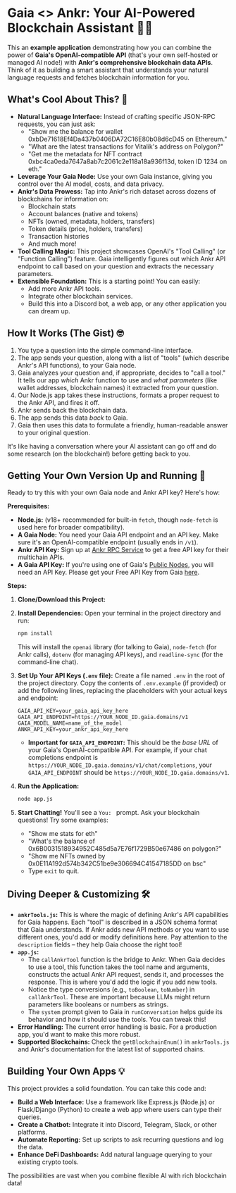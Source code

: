 # Gaia <> Ankr: Your AI-Powered Blockchain Assistant 🤖🔗

This an **example application** demonstrating how you can combine the power of **Gaia's OpenAI-compatible API** (that's your own self-hosted or managed AI node!) with **Ankr's comprehensive blockchain data APIs**. Think of it as building a smart assistant that understands your natural language requests and fetches blockchain information for you.

## What's Cool About This? 🤩

*   **Natural Language Interface:** Instead of crafting specific JSON-RPC requests, you can just ask:
    *   "Show me the balance for wallet 0xbDe71618Ef4Da437b0406DA72C16E80b08d6cD45 on Ethereum."
    *   "What are the latest transactions for Vitalik's address on Polygon?"
    *   "Get me the metadata for NFT contract 0xbc4ca0eda7647a8ab7c2061c2e118a18a936f13d, token ID 1234 on eth."
*   **Leverage Your Gaia Node:** Use your own Gaia instance, giving you control over the AI model, costs, and data privacy.
*   **Ankr's Data Prowess:** Tap into Ankr's rich dataset across dozens of blockchains for information on:
    *   Blockchain stats
    *   Account balances (native and tokens)
    *   NFTs (owned, metadata, holders, transfers)
    *   Token details (price, holders, transfers)
    *   Transaction histories
    *   And much more!
*   **Tool Calling Magic:** This project showcases OpenAI's "Tool Calling" (or "Function Calling") feature. Gaia intelligently figures out which Ankr API endpoint to call based on your question and extracts the necessary parameters.
*   **Extensible Foundation:** This is a starting point! You can easily:
    *   Add more Ankr API tools.
    *   Integrate other blockchain services.
    *   Build this into a Discord bot, a web app, or any other application you can dream up.

## How It Works (The Gist) 🤓

1.  You type a question into the simple command-line interface.
2.  The app sends your question, along with a list of "tools" (which describe Ankr's API functions), to your Gaia node.
3.  Gaia analyzes your question and, if appropriate, decides to "call a tool." It tells our app *which* Ankr function to use and *what parameters* (like wallet addresses, blockchain names) it extracted from your question.
4.  Our Node.js app takes these instructions, formats a proper request to the Ankr API, and fires it off.
5.  Ankr sends back the blockchain data.
6.  The app sends this data *back* to Gaia.
7.  Gaia then uses this data to formulate a friendly, human-readable answer to your original question.

It's like having a conversation where your AI assistant can go off and do some research (on the blockchain!) before getting back to you.

## Getting Your Own Version Up and Running 🚀

Ready to try this with your own Gaia node and Ankr API key? Here's how:

**Prerequisites:**

*   **Node.js:** (v18+ recommended for built-in `fetch`, though `node-fetch` is used here for broader compatibility).
*   **A Gaia Node:** You need your Gaia API endpoint and an API key. Make sure it's an OpenAI-compatible endpoint (usually ends in `/v1`).
*   **Ankr API Key:** Sign up at [Ankr RPC Service](https://www.ankr.com/rpc/?utm_referral=uLW8gqj8P6) to get a free API key for their multichain APIs.
*   **A Gaia API Key:** If you're using one of Gaia's [Public Nodes](https://docs.gaianet.ai/nodes/), you will need an API Key. Please get your Free API Key from Gaia [here](https://docs.gaianet.ai/getting-started/authentication).

**Steps:**

1.  **Clone/Download this Project:**
2.  **Install Dependencies:**
    Open your terminal in the project directory and run:
    ```bash
    npm install
    ```
    This will install the `openai` library (for talking to Gaia), `node-fetch` (for Ankr calls), `dotenv` (for managing API keys), and `readline-sync` (for the command-line chat).

3.  **Set Up Your API Keys (`.env` file):**
    Create a file named `.env` in the root of the project directory. Copy the contents of `.env.example` (if provided) or add the following lines, replacing the placeholders with your actual keys and endpoint:

    ```env
    GAIA_API_KEY=your_gaia_api_key_here
    GAIA_API_ENDPOINT=https://YOUR_NODE_ID.gaia.domains/v1
    GAIA_MODEL_NAME=name_of_the_model
    ANKR_API_KEY=your_ankr_api_key_here
    ```
    *   **Important for `GAIA_API_ENDPOINT`:** This should be the *base URL* of your Gaia's OpenAI-compatible API. For example, if your chat completions endpoint is `https://YOUR_NODE_ID.gaia.domains/v1/chat/completions`, your `GAIA_API_ENDPOINT` should be `https://YOUR_NODE_ID.gaia.domains/v1`.

4.  **Run the Application:**
    ```bash
    node app.js
    ```

5.  **Start Chatting!**
    You'll see a `You: ` prompt. Ask your blockchain questions! Try some examples:
    *   "Show me stats for eth"
    *   "What's the balance of 0x6B0031518934952C485d5a7E76f1729B50e67486 on polygon?"
    *   "Show me NFTs owned by 0x0E11A192d574b342C51be9e306694C41547185DD on bsc"
    *   Type `exit` to quit.

## Diving Deeper & Customizing 🛠️

*   **`ankrTools.js`:** This is where the magic of defining Ankr's API capabilities for Gaia happens. Each "tool" is described in a JSON schema format that Gaia understands. If Ankr adds new API methods or you want to use different ones, you'd add or modify definitions here. Pay attention to the `description` fields – they help Gaia choose the right tool!
*   **`app.js`:**
    *   The `callAnkrTool` function is the bridge to Ankr. When Gaia decides to use a tool, this function takes the tool name and arguments, constructs the actual Ankr API request, sends it, and processes the response. This is where you'd add the logic if you add new tools.
    *   Notice the type conversions (e.g., `toBoolean`, `toNumber`) in `callAnkrTool`. These are important because LLMs might return parameters like booleans or numbers as strings.
    *   The `system` prompt given to Gaia in `runConversation` helps guide its behavior and how it should use the tools. You can tweak this!
*   **Error Handling:** The current error handling is basic. For a production app, you'd want to make this more robust.
*   **Supported Blockchains:** Check the `getBlockchainEnum()` in `ankrTools.js` and Ankr's documentation for the latest list of supported chains.

## Building Your Own Apps 💡

This project provides a solid foundation. You can take this code and:

*   **Build a Web Interface:** Use a framework like Express.js (Node.js) or Flask/Django (Python) to create a web app where users can type their queries.
*   **Create a Chatbot:** Integrate it into Discord, Telegram, Slack, or other platforms.
*   **Automate Reporting:** Set up scripts to ask recurring questions and log the data.
*   **Enhance DeFi Dashboards:** Add natural language querying to your existing crypto tools.

The possibilities are vast when you combine flexible AI with rich blockchain data!